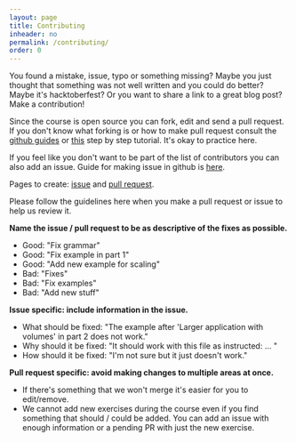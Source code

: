 ```yaml
---
layout: page
title: Contributing
inheader: no
permalink: /contributing/
order: 0
---
```


You found a mistake, issue, typo or something missing? Maybe you just thought that something was not well written and you could do better? Maybe it's hacktoberfest? Or you want to share a link to a great blog post? Make a contribution!

Since the course is open source you can fork, edit and send a pull request. If you don't know what forking is or how to make pull request consult the [github guides](https://guides.github.com/activities/hello-world/) or [this](https://www.dataschool.io/how-to-contribute-on-github/) step by step tutorial. It's okay to practice here.

If you feel like you don't want to be part of the list of contributors you can also add an issue. Guide for making issue in github is [here](https://help.github.com/en/articles/creating-an-issue).

Pages to create: [issue](https://github.com/docker-hy/docker-hy.github.io/issues) and [pull request](https://github.com/docker-hy/docker-hy.github.io/pulls).

Please follow the guidelines here when you make a pull request or issue to help us review it.

**Name the issue / pull request to be as descriptive of the fixes as possible.**

- Good: "Fix grammar"
- Good: "Fix example in part 1"
- Good: "Add new example for scaling"
- Bad: "Fixes"
- Bad: "Fix examples"
- Bad: "Add new stuff"

**Issue specific: include information in the issue.**

- What should be fixed: "The example after 'Larger application with volumes' in part 2 does not work."
- Why should it be fixed: "It should work with this file as instructed: ... "
- How should it be fixed: "I'm not sure but it just doesn't work."

**Pull request specific: avoid making changes to multiple areas at once.**

- If there's something that we won't merge it's easier for you to edit/remove.
- We cannot add new exercises during the course even if you find something that should / could be added. You can add an issue with enough information or a pending PR with just the new exercise.
